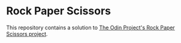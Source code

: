 # Rock Paper Scissors

This repository contains a solution to [The Odin Project's Rock Paper Scissors project](https://www.theodinproject.com/lessons/foundations-rock-paper-scissors).

